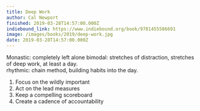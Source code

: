 ```yaml
---
title: Deep Work
author: Cal Newport
finished: 2019-03-28T14:57:00.000Z
indiebound_link: https://www.indiebound.org/book/9781455586691
image: /images/books/2019/deep-work.jpg
date: 2019-03-28T14:57:00.000Z
---
```



Monastic: completely left alone
bimodal: stretches of distraction, stretches of deep work, at least a day.  
rhythmic: chain method, building habits into the day. 

1. Focus on the wildly important
2. Act on the lead measures
3. Keep a compelling scoreboard 
4. Create a cadence of accountability 
